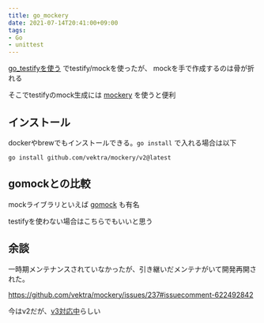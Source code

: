 ```yaml
---
title: go_mockery
date: 2021-07-14T20:41:00+09:00
tags:
- Go
- unittest
---
```


[go_testifyを使う](note/go_testifyを使う.md) でtestify/mockを使ったが、
mockを手で作成するのは骨が折れる

そこでtestifyのmock生成には [mockery](https://github.com/vektra/mockery) を使うと便利

## インストール

dockerやbrewでもインストールできる。`go install` で入れる場合は以下

````shell
go install github.com/vektra/mockery/v2@latest
````

## gomockとの比較

mockライブラリといえば [gomock](https://github.com/golang/mock) も有名

testifyを使わない場合はこちらでもいいと思う

## 余談

一時期メンテナンスされていなかったが、引き継いだメンテナがいて開発再開された。

https://github.com/vektra/mockery/issues/237#issuecomment-622492842

今はv2だが、[v3対応中](https://github.com/vektra/mockery#v3)らしい
